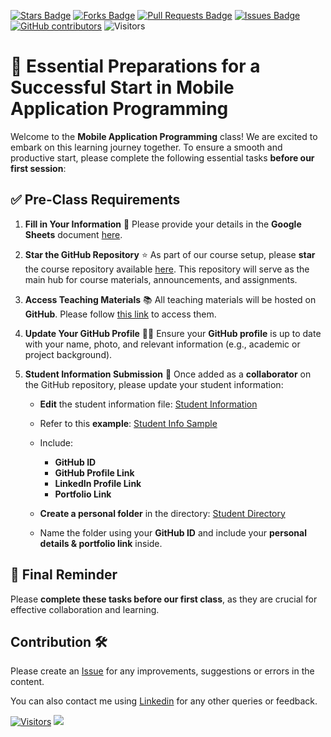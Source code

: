 
<a href="https://github.com/drshahizan/mobile_apps/stargazers"><img src="https://img.shields.io/github/stars/drshahizan/mobile_apps" alt="Stars Badge"/></a>
<a href="https://github.com/drshahizan/mobile_apps/network/members"><img src="https://img.shields.io/github/forks/drshahizan/mobile_apps" alt="Forks Badge"/></a>
<a href="https://github.com/drshahizan/mobile_apps/pulls"><img src="https://img.shields.io/github/issues-pr/drshahizan/mobile_apps" alt="Pull Requests Badge"/></a>
<a href="https://github.com/drshahizan/mobile_apps/issues"><img src="https://img.shields.io/github/issues/drshahizan/mobile_apps" alt="Issues Badge"/></a>
<a href="https://github.com/drshahizan/mobile_apps/graphs/contributors"><img alt="GitHub contributors" src="https://img.shields.io/github/contributors/drshahizan/mobile_apps?color=2b9348"></a>
![Visitors](https://api.visitorbadge.io/api/visitors?path=https%3A%2F%2Fgithub.com%2Fdrshahizan%2Fmobile_apps&labelColor=%23d9e3f0&countColor=%23697689&style=flat)


# 🚀 Essential Preparations for a Successful Start in Mobile Application Programming

Welcome to the **Mobile Application Programming** class! We are excited to embark on this learning journey together. To ensure a smooth and productive start, please complete the following essential tasks **before our first session**:

## ✅ **Pre-Class Requirements**

1. **Fill in Your Information** 📝
   Please provide your details in the **Google Sheets** document [here](https://liveutm-my.sharepoint.com/:x:/g/personal/shahizan_live_utm_my/ERpjtLDI139Ml86Wcj4ZSjEB5rbYw-nOE-Gp_ohFr1XB5w?e=CbJh74).

2. **Star the GitHub Repository** ⭐
   As part of our course setup, please **star** the course repository available [here](https://github.com/drshahizan/mobile_apps).
   This repository will serve as the main hub for course materials, announcements, and assignments.

3. **Access Teaching Materials** 📚
   All teaching materials will be hosted on **GitHub**. Please follow [this link](https://github.com/drshahizan/mobile_apps) to access them.

4. **Update Your GitHub Profile** 👨‍💻
   Ensure your **GitHub profile** is up to date with your name, photo, and relevant information (e.g., academic or project background).

5. **Student Information Submission** 🔗
   Once added as a **collaborator** on the GitHub repository, please update your student information:

   * **Edit** the student information file: [Student Information](https://github.com/drshahizan/mobile_apps/blob/main/materials/student.md)
   * Refer to this **example**: [Student Info Sample](https://github.com/drshahizan/HPDP/blob/main/student.md)
   * Include:

     * **GitHub ID**
     * **GitHub Profile Link**
     * **LinkedIn Profile Link**
     * **Portfolio Link**
   * **Create a personal folder** in the directory: [Student Directory](https://github.com/drshahizan/mobile_apps/blob/main/materials/student.md)
   * Name the folder using your **GitHub ID** and include your **personal details & portfolio link** inside.

## 🎯 **Final Reminder**  
Please **complete these tasks before our first class**, as they are crucial for effective collaboration and learning.  

## Contribution 🛠️
Please create an [Issue](https://github.com/drshahizan/mobile_apps/issues) for any improvements, suggestions or errors in the content.

You can also contact me using [Linkedin](https://www.linkedin.com/in/drshahizan/) for any other queries or feedback.

[![Visitors](https://api.visitorbadge.io/api/visitors?path=https%3A%2F%2Fgithub.com%2Fdrshahizan&labelColor=%23697689&countColor=%23555555&style=plastic)](https://visitorbadge.io/status?path=https%3A%2F%2Fgithub.com%2Fdrshahizan)
![](https://hit.yhype.me/github/profile?user_id=81284918)
